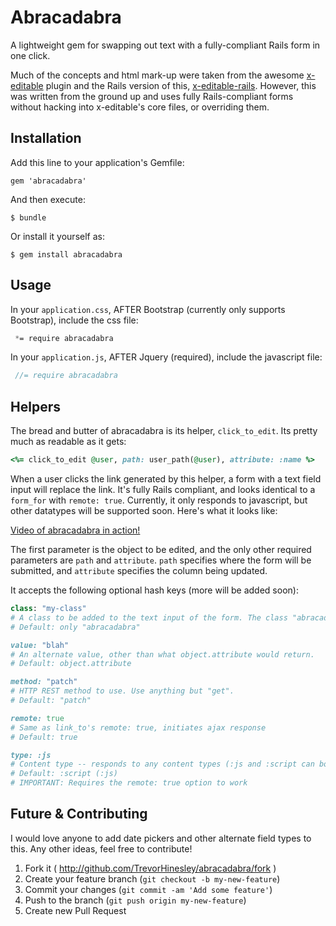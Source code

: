 # Abracadabra

A lightweight gem for swapping out text with a fully-compliant Rails form in one click.

Much of the concepts and html mark-up were taken from the awesome [x-editable](http://vitalets.github.io/x-editable/) plugin and the Rails version of this, [x-editable-rails](https://github.com/werein/x-editable-rails). However, this was written from the ground up and uses fully Rails-compliant forms without hacking into x-editable's core files, or overriding them.

## Installation

Add this line to your application's Gemfile:

    gem 'abracadabra'

And then execute:

    $ bundle

Or install it yourself as:

    $ gem install abracadabra

## Usage

In your `application.css`, AFTER Bootstrap (currently only supports Bootstrap), include the css file:

```css
 *= require abracadabra
```

In your `application.js`, AFTER Jquery (required), include the javascript file:

```js
 //= require abracadabra
```

## Helpers

The bread and butter of abracadabra is its helper, `click_to_edit`. Its pretty much as readable as it gets:

```ruby
<%= click_to_edit @user, path: user_path(@user), attribute: :name %>
```

When a user clicks the link generated by this helper, a form with a text field input will replace the link. It's fully Rails compliant, and looks identical to a `form_for` with `remote: true`. Currently, it only responds to javascript, but other datatypes will be supported soon. Here's what it looks like:

[Video of abracadabra in action!](http://recordit.co/cpwdWIyEN4)

The first parameter is the object to be edited, and the only other required parameters are `path` and `attribute`. `path` specifies where the form will be submitted, and `attribute` specifies the column being updated.

It accepts the following optional hash keys (more will be added soon):

```ruby
class: "my-class"
# A class to be added to the text input of the form. The class "abracadabra" is added either way.
# Default: only "abracadabra"

value: "blah"
# An alternate value, other than what object.attribute would return.
# Default: object.attribute

method: "patch"
# HTTP REST method to use. Use anything but "get".
# Default: "patch"

remote: true
# Same as link_to's remote: true, initiates ajax response
# Default: true

type: :js
# Content type -- responds to any content types (:js and :script can both be used to respond with Javascript).
# Default: :script (:js)
# IMPORTANT: Requires the remote: true option to work
```

## Future & Contributing

I would love anyone to add date pickers and other alternate field types to this. Any other ideas, feel free to contribute!

1. Fork it ( http://github.com/TrevorHinesley/abracadabra/fork )
2. Create your feature branch (`git checkout -b my-new-feature`)
3. Commit your changes (`git commit -am 'Add some feature'`)
4. Push to the branch (`git push origin my-new-feature`)
5. Create new Pull Request
